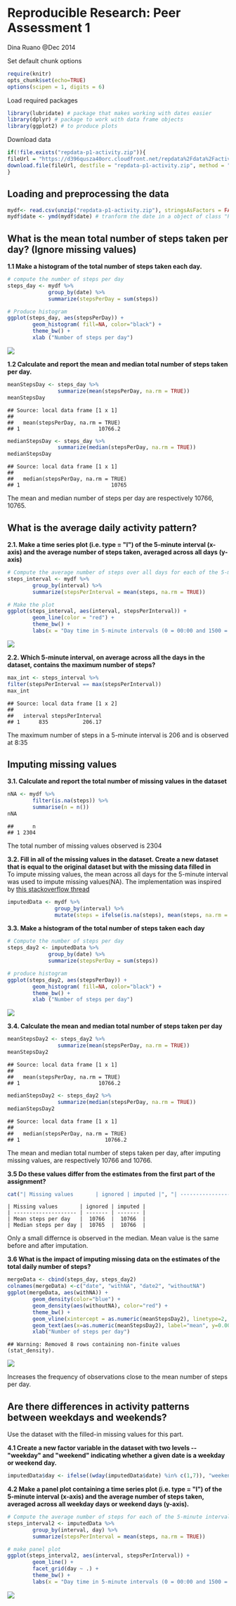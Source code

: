 # Reproducible Research: Peer Assessment 1
Dina Ruano @Dec 2014  

Set default chunk options

```r
require(knitr)
opts_chunk$set(echo=TRUE)
options(scipen = 1, digits = 6)
```

Load required packages

```r
library(lubridate) # package that makes working with dates easier
library(dplyr) # package to work with data frame objects
library(ggplot2) # to produce plots
```

Download data

```r
if(!file.exists("repdata-p1-activity.zip")){
fileUrl = "https://d396qusza40orc.cloudfront.net/repdata%2Fdata%2Factivity.zip" 
download.file(fileUrl, destfile = "repdata-p1-activity.zip", method = "curl") # download zip file        
}
```

## Loading and preprocessing the data


```r
mydf<- read.csv(unzip("repdata-p1-activity.zip"), stringsAsFactors = FALSE) # read the data from the downloaded zip file.
mydf$date <- ymd(mydf$date) # tranform the date in a object of class "POSIXct" "POSIXt" using the lubridate package
```

## What is the mean total number of steps taken per day? (Ignore missing values)  
**1.1 Make a histogram of the total number of steps taken each day.**   


```r
# compute the number of steps per day
steps_day <- mydf %>%
             group_by(date) %>%
             summarize(stepsPerDay = sum(steps))

# Produce histogram
ggplot(steps_day, aes(stepsPerDay)) + 
        geom_histogram( fill=NA, color="black") +
        theme_bw() +
        xlab ("Number of steps per day")
```

![](./PA1_template_files/figure-html/unnamed-chunk-3-1.png) 
  

**1.2 Calculate and report the mean and median total number of steps taken per day.**

```r
meanStepsDay <- steps_day %>%
                summarize(mean(stepsPerDay, na.rm = TRUE))
meanStepsDay
```

```
## Source: local data frame [1 x 1]
## 
##   mean(stepsPerDay, na.rm = TRUE)
## 1                         10766.2
```

```r
medianStepsDay <- steps_day %>%
                summarize(median(stepsPerDay, na.rm = TRUE))
medianStepsDay
```

```
## Source: local data frame [1 x 1]
## 
##   median(stepsPerDay, na.rm = TRUE)
## 1                             10765
```
The mean and median number of steps per day are respectively 10766, 10765.

## What is the average daily activity pattern?   

**2.1. Make a time series plot (i.e. type = "l") of the 5-minute interval (x-axis) and the average number of steps taken, averaged across all days (y-axis)**


```r
# Compute the average number of steps over all days for each of the 5-minute interval
steps_interval <- mydf %>%
        group_by(interval) %>%
        summarize(stepsPerInterval = mean(steps, na.rm = TRUE))

# Make the plot
ggplot(steps_interval, aes(interval, stepsPerInterval)) + 
        geom_line(color = "red") +
        theme_bw() +
        labs(x = "Day time in 5-minute intervals (0 = 00:00 and 1500 = 15:00)", y = "Average steps per 5-minute interval") 
```

![](./PA1_template_files/figure-html/unnamed-chunk-5-1.png) 


**2.2. Which 5-minute interval, on average across all the days in the dataset, contains the maximum number of steps?**  


```r
max_int <- steps_interval %>%
filter(stepsPerInterval == max(stepsPerInterval))
max_int
```

```
## Source: local data frame [1 x 2]
## 
##   interval stepsPerInterval
## 1      835           206.17
```
The maximum number of steps in a 5-minute interval is 206 and is observed at 8:35

## Imputing missing values

**3.1. Calculate and report the total number of missing values in the dataset**


```r
nNA <- mydf %>%
        filter(is.na(steps)) %>%
        summarise(n = n())
nNA
```

```
##      n
## 1 2304
```
The total number of missing values observed is 2304

**3.2. Fill in all of the missing values in the dataset. Create a new dataset that is equal to the original dataset but with the missing data filled in**  
To impute missing values, the mean across all days for the 5-minute interval was used to impute missing values(NA). The implementation was inspired by [this stackoverflow thread](http://stackoverflow.com/questions/21714867/replace-na-in-a-dplyr-chain)



```r
imputedData <- mydf %>%
               group_by(interval) %>%
               mutate(steps = ifelse(is.na(steps), mean(steps, na.rm = TRUE), steps))
```

**3.3. Make a histogram of the total number of steps taken each day** 

```r
# Compute the number of steps per day
steps_day2 <- imputedData %>%
             group_by(date) %>%
             summarize(stepsPerDay = sum(steps))

# produce histogram
ggplot(steps_day2, aes(stepsPerDay)) + 
        geom_histogram( fill=NA, color="black") +
        theme_bw() +
        xlab ("Number of steps per day")
```

![](./PA1_template_files/figure-html/unnamed-chunk-9-1.png) 

**3.4. Calculate the mean and median total number of steps taken per day**

```r
meanStepsDay2 <- steps_day2 %>%
                summarize(mean(stepsPerDay, na.rm = TRUE))
meanStepsDay2
```

```
## Source: local data frame [1 x 1]
## 
##   mean(stepsPerDay, na.rm = TRUE)
## 1                         10766.2
```

```r
medianStepsDay2 <- steps_day2 %>%
                summarize(median(stepsPerDay, na.rm = TRUE))
medianStepsDay2
```

```
## Source: local data frame [1 x 1]
## 
##   median(stepsPerDay, na.rm = TRUE)
## 1                           10766.2
```
The mean and median total number of steps taken per day, after imputing missing values, are respectively 10766 and 10766.


**3.5 Do these values differ from the estimates from the first part of the assignment?**


```r
cat("| Missing values       | ignored | imputed |", "| -------------------- | ------- | ------- |", paste0 ("| Mean steps per day   |  ", round(meanStepsDay,0) ,"  |  ", round(meanStepsDay2,0), "  |"), paste0 ("| Median steps per day |  ", round(medianStepsDay,0) ,"  |  ", round(medianStepsDay2,0), "  |"), sep="\n")
```

```
| Missing values       | ignored | imputed |
| -------------------- | ------- | ------- |
| Mean steps per day   |  10766  |  10766  |
| Median steps per day |  10765  |  10766  |
```
Only a small differnce is observed in the median. Mean value is the same before and after imputation.

**3.6 What is the impact of imputing missing data on the estimates of the total daily number of steps?**

```r
mergeData <- cbind(steps_day, steps_day2)
colnames(mergeData) <-c("date", "withNA", "date2", "withoutNA")
ggplot(mergeData, aes(withNA)) + 
        geom_density(color="blue") +
        geom_density(aes(withoutNA), color="red") +
        theme_bw() +
        geom_vline(xintercept = as.numeric(meanStepsDay2), linetype=2, color = "black", label = "mean") +
        geom_text(aes(x=as.numeric(meanStepsDay2), label="mean", y=0.000035), colour="black", angle=90, vjust = 1.5, text=element_text(size=4)) +
        xlab("Number of steps per day")
```

```
## Warning: Removed 8 rows containing non-finite values (stat_density).
```

![](./PA1_template_files/figure-html/unnamed-chunk-12-1.png) 
  
Increases the frequency of observations close to the mean number of steps per day.

## Are there differences in activity patterns between weekdays and weekends?  
Use the dataset with the filled-in missing values for this part.

**4.1 Create a new factor variable in the dataset with two levels -- "weekday" and "weekend" indicating whether a given date is a weekday or weekend day.**  


```r
imputedData$day <- ifelse((wday(imputedData$date) %in% c(1,7)), "weekend", "weekday")
```

**4.2 Make a panel plot containing a time series plot (i.e. type = "l") of the 5-minute interval (x-axis) and the average number of steps taken, averaged across all weekday days or weekend days (y-axis).**

```r
# Compute the average number of steps for each of the 5-minute interval for week and weekend days separated
steps_interval2 <- imputedData %>%
        group_by(interval, day) %>%
        summarize(stepsPerInterval = mean(steps, na.rm = TRUE))

# make panel plot
ggplot(steps_interval2, aes(interval, stepsPerInterval)) + 
        geom_line() +
        facet_grid(day ~ .) +
        theme_bw() +
        labs(x = "Day time in 5-minute intervals (0 = 00:00 and 1500 = 15:00)", y = "Average steps per 5-minute interval") 
```

![](./PA1_template_files/figure-html/unnamed-chunk-14-1.png) 

